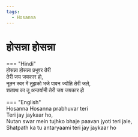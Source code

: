 ```yaml
---  
tags:  
  - Hosanna  
---  
```

# होसन्ना होसन्ना  

=== "Hindi"  
    होसन्ना होसन्ना प्रभुवर तेरी  
    तेरी जय जयकार हो,  
    नूतन स्वर में तुझको भजे पावन ज्योति तेरी जले,  
    शतपथ का तू अन्तर्यामी तेरी जय जयकार हो  

=== "English"  
    Hosanna Hosanna prabhuvar teri  
    Teri jay jaykaar ho,  
    Nutan swar mein tujhko bhaje paavan jyoti teri jale,  
    Shatpath ka tu antaryaami teri jay jaykaar ho  